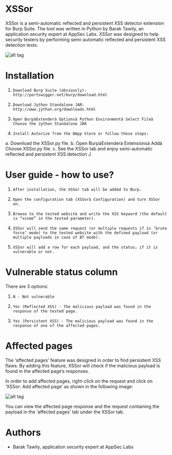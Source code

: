 # XSSor
XSSor is a semi-automatic reflected and persistent XSS detector extension for Burp Suite. The tool was written in Python by Barak Tawily, an application security expert at AppSec Labs. XSSor was designed to help security testers by performing semi-automatic reflected and persistent XSS detection tests.
 
![alt tag](https://raw.githubusercontent.com/Quitten/XSSor/master/xssor.jpg)
 
# Installation 
1.     Download Burp Suite (obviously): http://portswigger.net/burp/download.html
2.     Download Jython Standalone JAR: http://www.jython.org/downloads.html
3.     Open BurpàExtenderà Optionsà Python Environmentà Select Fileà Choose the Jython Standalone JAR
4.     Install Autorize from the BApp Store or follow these steps:
a.     Download the XSSor.py file.
b.     Open BurpàExtenderà Extensionsà Addà Choose XSSor.py file.
c.     See the XSSor tab and enjoy semi-automatic reflected and persistent XSS detection J
 
# User guide - how to use?
1.     After installation, the XSSor tab will be added to Burp.
2.     Open the configuration tab (XSSorà Configuration) and turn XSSor on.
3.     Browse to the tested website and write the XSS keyword (the default is “xssme” in the tested parameter).
4.     XSSor will send the same request (or multiple requests if in ‘brute force’ mode) to the tested website with the defined payload (or multiple payloads in case of BT mode).
5.     XSSor will add a row for each payload, and the status; if it is vulnerable or not.
 
# Vulnerable status column
There are 3 options:

1.     N - Not vulnerable
2.     Yes (Reflected XSS) - The malicious payload was found in the response of the tested page.
3.     Yes (Persistent XSS) - The malicious payload was found in the response of one of the affected pages.
 
# Affected pages
The ‘affected pages’ feature was designed in order to find persistent XSS flaws. By adding this feature, XSSor will check if the malicious payload is found in the affected page’s responses.
 
In order to add affected pages, right-click on the request and click on ‘XSSor: Add affected page’ as shown in the following image:

![alt tag](https://raw.githubusercontent.com/Quitten/XSSor/master/add_affected_page.jpg)
 
You can view the affected page response and the request containing the payload in the ‘affected pages’ tab under the XSSor tab.

# Authors
- Barak Tawily, application security expert at AppSec Labs
 
